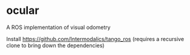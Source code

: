 # ocular
A ROS implementation of visual odometry

Install https://github.com/Intermodalics/tango_ros (requires a recursive clone to bring down the dependencies)
